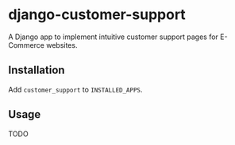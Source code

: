 # django-customer-support

A Django app to implement intuitive customer support pages for E-Commerce
websites.

## Installation

Add ``customer_support`` to ``INSTALLED_APPS``.

## Usage

TODO
